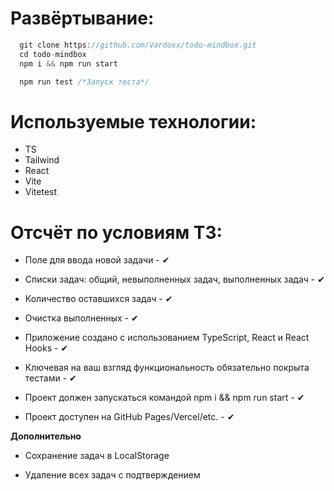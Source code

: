 # Развёртывание:

```js
  git clone https://github.com/Vardoxx/todo-mindbox.git
  cd todo-mindbox
  npm i && npm run start

  npm run test /*Запуск теста*/
```

# Используемые технологии:

- TS
- Tailwind
- React
- Vite
- Vitetest

# Отсчёт по условиям ТЗ:

- Поле для ввода новой задачи - ✔

- Списки задач: общий, невыполненных задач, выполненных задач - ✔

- Количество оставшихся задач - ✔

- Очистка выполненных - ✔

- Приложение создано с использованием TypeScript, React и React Hooks - ✔

- Ключевая на ваш взгляд функциональность обязательно покрыта тестами - ✔

- Проект должен запускаться командой npm i && npm run start - ✔

- Проект доступен на GitHub Pages/Vercel/etc. - ✔

**Дополнительно**

- Сохранение задач в LocalStorage

- Удаление всех задач с подтверждением
